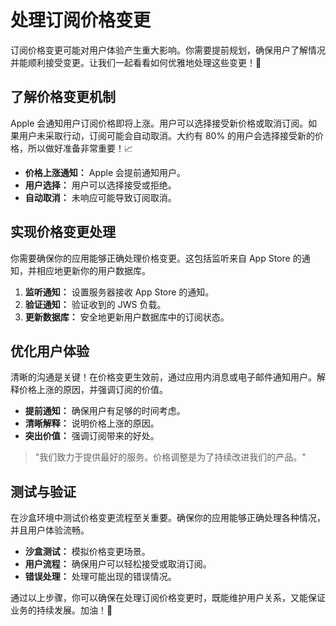 ﻿# 处理订阅价格变更

订阅价格变更可能对用户体验产生重大影响。你需要提前规划，确保用户了解情况并能顺利接受变更。让我们一起看看如何优雅地处理这些变更！🚀

## 了解价格变更机制

Apple 会通知用户订阅价格即将上涨。用户可以选择接受新价格或取消订阅。如果用户未采取行动，订阅可能会自动取消。大约有 80% 的用户会选择接受新的价格，所以做好准备非常重要！📈

*   **价格上涨通知：** Apple 会提前通知用户。
*   **用户选择：** 用户可以选择接受或拒绝。
*   **自动取消：** 未响应可能导致订阅取消。

## 实现价格变更处理

你需要确保你的应用能够正确处理价格变更。这包括监听来自 App Store 的通知，并相应地更新你的用户数据库。

1.  **监听通知：** 设置服务器接收 App Store 的通知。
2.  **验证通知：** 验证收到的 JWS 负载。
3.  **更新数据库：** 安全地更新用户数据库中的订阅状态。

## 优化用户体验

清晰的沟通是关键！在价格变更生效前，通过应用内消息或电子邮件通知用户。解释价格上涨的原因，并强调订阅的价值。

*   **提前通知：** 确保用户有足够的时间考虑。
*   **清晰解释：** 说明价格上涨的原因。
*   **突出价值：** 强调订阅带来的好处。

> "我们致力于提供最好的服务。价格调整是为了持续改进我们的产品。"

## 测试与验证

在沙盒环境中测试价格变更流程至关重要。确保你的应用能够正确处理各种情况，并且用户体验流畅。

*   **沙盒测试：** 模拟价格变更场景。
*   **用户流程：** 确保用户可以轻松接受或取消订阅。
*   **错误处理：** 处理可能出现的错误情况。

通过以上步骤，你可以确保在处理订阅价格变更时，既能维护用户关系，又能保证业务的持续发展。加油！💪


